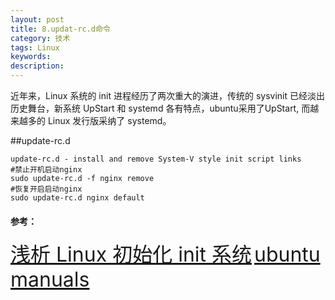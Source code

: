 ```yaml
---
layout: post
title: 8.updat-rc.d命令
category: 技术
tags: Linux
keywords: 
description:
---
```

近年来，Linux 系统的 init 进程经历了两次重大的演进，传统的 sysvinit 已经淡出历史舞台，新系统 UpStart 和 systemd 各有特点，ubuntu采用了UpStart, 而越来越多的 Linux 发行版采纳了 systemd。

##update-rc.d
```
update-rc.d - install and remove System-V style init script links
#禁止开机启动nginx
sudo update-rc.d -f nginx remove
#恢复开启启动nginx
sudo update-rc.d nginx default
```



#### 参考：
<font size=6>[浅析 Linux 初始化 init 系统](http://www.ibm.com/developerworks/cn/linux/1407_liuming_init2/)</font>
<font size=6>[ubuntu manuals](http://manpages.ubuntu.com/manpages/precise/man8/update-rc.d.8.html)</font>